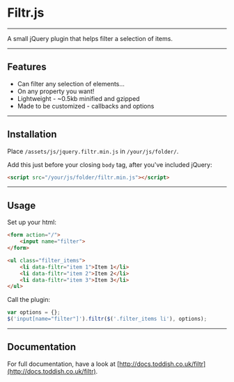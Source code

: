 # Filtr.js

---

A small jQuery plugin that helps filter a selection of items.

---

## Features

* Can filter any selection of elements...
* On any property you want!
* Lightweight - ~0.5kb minified and gzipped
* Made to be customized - callbacks and options

---

## Installation

Place `/assets/js/jquery.filtr.min.js` in `/your/js/folder/`.

Add this just before your closing `body` tag, after you've included jQuery:

```html
<script src="/your/js/folder/filtr.min.js"></script>
```

---

## Usage

Set up your html:

```html
<form action="/">
    <input name="filter">
</form>

<ul class="filter_items">
    <li data-filtr="item 1">Item 1</li>
    <li data-filtr="item 2">Item 2</li>
    <li data-filtr="item 3">Item 3</li>
</ul>
```

Call the plugin:

```javascript
var options = {};
$('input[name="filter"]').filtr($('.filter_items li'), options);
```

---

## Documentation

For full documentation, have a look at [http://docs.toddish.co.uk/filtr](http://docs.toddish.co.uk/filtr).
